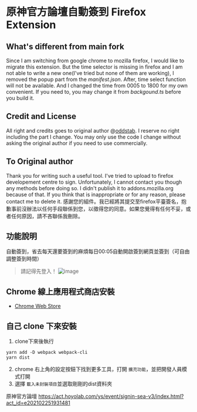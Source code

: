 # 原神官方論壇自動簽到 Firefox Extension

## What's different from main fork

Since I am switching from google chrome to mozilla firefox, I would like to migrate this extension. But the time selector is missing in firefox and I am not able to write a new one(I've tried but none of them are working), I removed the popup part from the *manifest.json*. After, time select function will not be available. And I changed the time from 0005 to 1800 for my own convenient. If you need to, you may change it from *backgound.ts* before you build it.

## Credit and License

All right and credits goes to original author @[oddstab](https://github.com/JackyHe398/genshin-impact-auto-sign/commits?author=oddstab). I reserve no right including the part I change. You may only use the code I change without asking the original author if you need to use commercially.

## To Original author

Thank you for writing such a useful tool. I've tried to upload to firefox developement centre to sign. Unfortunately, I cannot contact you though any methods before doing so. I didn't publish it to addons.mozilla.org because of that. If you think that is inappropriate or for any reason, please contact me to delete it.
感謝您的組件。我已經將其提交至firefox平臺簽名，抱歉事前沒辦法以任何手段聯係到您，以徵得您的同意。如果您覺得有任何不妥，或者任何原因，請不吝聯係我刪除。

## 功能說明

自動簽到，省去每天還要簽到的麻煩每日00:05自動開啟簽到網頁並簽到（可自由調整簽到時間）

> 請記得先登入！
> ![image](https://user-images.githubusercontent.com/44750772/185805452-c57e9930-99a4-4dad-be1b-bf84f706b44a.png)

## Chrome 線上應用程式商店安裝

- [Chrome Web Store](https://chrome.google.com/webstore/detail/ddncbaijlknflhdcijpdblfapjgfnohb?authuser=0&hl=zh-TW)

## 自己 clone 下來安裝

1. clone下來後執行

```
yarn add -D webpack webpack-cli
yarn dist
```

2. chrome 右上角的設定按鈕下找到更多工具，打開 `擴充功能`，並把開發人員模式打開
3. 選擇 `載入未封裝項目`並選取剛剛的dist資料夾

原神官方論壇 https://act.hoyolab.com/ys/event/signin-sea-v3/index.html?act_id=e202102251931481

